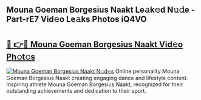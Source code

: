 ## Mouna Goeman Borgesius Naakt Le𝚊k𝚎d N𝚞𝚍e - Part-rE7 Vid𝚎o Le𝚊ks Photos iQ4VO

# <h2><a href="http://fb8m0w9.evod.top/?m=Mouna+Goeman+Borgesius+Naakt">🔗 👉🔴 Mouna Goeman Borgesius Naakt Vid𝚎o Ph𝚘t𝚘s</a></h2>

[![Mouna Goeman Borgesius Naakt N𝚞d𝚎s](https://i.imgur.com/8V9OHl7.gif)](http://fb8m0w9.evod.top/?m=Mouna+Goeman+Borgesius+Naakt)
Online personality Mouna Goeman Borgesius Naakt creating engaging dance and lifestyle content. Inspiring athlete Mouna Goeman Borgesius Naakt, recognized for their outstanding achievements and dedication to their sport. 
